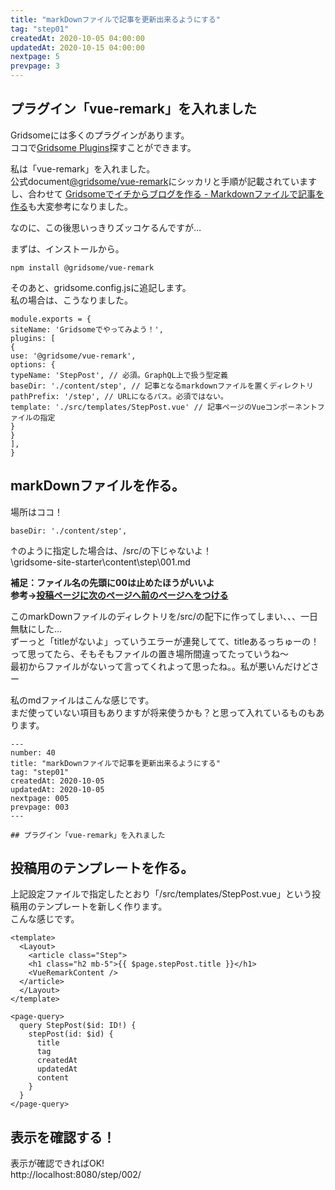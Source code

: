 ```yaml
---
title: "markDownファイルで記事を更新出来るようにする"
tag: "step01"
createdAt: 2020-10-05 04:00:00
updatedAt: 2020-10-15 04:00:00
nextpage: 5
prevpage: 3
---
```


## プラグイン「vue-remark」を入れました

Gridsomeには多くのプラグインがあります。  
ココで[Gridsome Plugins](https://gridsome.org/plugins/)探すことができます。

私は「vue-remark」を入れました。  
公式document[@gridsome/vue-remark](https://gridsome.org/plugins/@gridsome/vue-remark)にシッカリと手順が記載されていますし、合わせて
[Gridsomeでイチからブログを作る - Markdownファイルで記事を作る](https://blog.solunita.net/posts/develop-blog-by-gridsome-from-scrach-by-markdown/)も大変参考になりました。

なのに、この後思いっきりズッコケるんですが…

まずは、インストールから。

    npm install @gridsome/vue-remark

そのあと、gridsome.config.jsに追記します。  
私の場合は、こうなりました。

    module.exports = {
    siteName: 'Gridsomeでやってみよう！',
    plugins: [
    {
    use: '@gridsome/vue-remark',
    options: {
    typeName: 'StepPost', // 必須。GraphQL上で扱う型定義
    baseDir: './content/step', // 記事となるmarkdownファイルを置くディレクトリ
    pathPrefix: '/step', // URLになるパス。必須ではない。
    template: './src/templates/StepPost.vue' // 記事ページのVueコンポーネントファイルの指定
    }
    }
    ],
    }

## markDownファイルを作る。

場所はココ！

    baseDir: './content/step',

↑のように指定した場合は、/src/の下じゃないよ！  
\gridsome-site-starter\content\step\001.md

**補足：ファイル名の先頭に00は止めたほうがいいよ**  
**参考→[投稿ページに次のページへ前のページへをつける](/step/13/)**

このmarkDownファイルのディレクトリを/src/の配下に作ってしまい、、、一日無駄にした…  
ずーっと「titleがないよ」っていうエラーが連発してて、titleあるっちゅーの！って思ってたら、そもそもファイルの置き場所間違ってたっていうね～  
最初からファイルがないって言ってくれよって思ったね。。私が悪いんだけどさー

私のmdファイルはこんな感じです。  
まだ使っていない項目もありますが将来使うかも？と思って入れているものもあります。

    ---
    number: 40
    title: "markDownファイルで記事を更新出来るようにする"
    tag: "step01"
    createdAt: 2020-10-05
    updatedAt: 2020-10-05
    nextpage: 005
    prevpage: 003
    ---

    ## プラグイン「vue-remark」を入れました

## 投稿用のテンプレートを作る。

上記設定ファイルで指定したとおり「/src/templates/StepPost.vue」という投稿用のテンプレートを新しく作ります。  
こんな感じです。

    <template>
      <Layout>
        <article class="Step">
        <h1 class="h2 mb-5">{{ $page.stepPost.title }}</h1>
        <VueRemarkContent />
      </article>
      </Layout>
    </template>

    <page-query>
      query StepPost($id: ID!) {
        stepPost(id: $id) {
          title
          tag
          createdAt
          updatedAt
          content
        }
      }
    </page-query>

## 表示を確認する！

表示が確認できればOK!  
http://localhost:8080/step/002/
